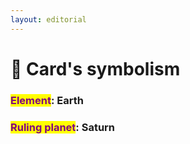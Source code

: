 ```yaml
---
layout: editorial
---
```


# 🌹 Card's symbolism

###

### <mark style="color:purple;">Element</mark>: Earth

### <mark style="color:purple;">Ruling planet</mark>: Saturn



